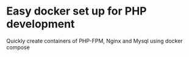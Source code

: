 # Easy docker set up for PHP development

Quickly create containers of PHP-FPM, Nginx  and Mysql using docker compose